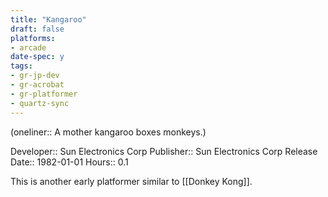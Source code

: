 ```yaml
---
title: "Kangaroo"
draft: false
platforms:
- arcade
date-spec: y
tags:
- gr-jp-dev
- gr-acrobat 
- gr-platformer
- quartz-sync
---
```


(oneliner:: A mother kangaroo boxes monkeys.)

Developer:: Sun Electronics Corp
Publisher:: Sun Electronics Corp
Release Date:: 1982-01-01
Hours:: 0.1

This is another early platformer similar to [[Donkey Kong]].
